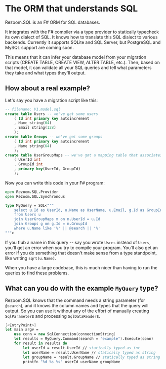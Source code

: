 # The ORM that understands SQL

Rezoom.SQL is an F# ORM for SQL databases.

It integrates with the F# compiler via a type provider to statically typecheck its own dialect of SQL.
It knows how to translate this SQL dialect to various backends. Currently it supports SQLite and SQL Server,
but PostgreSQL and MySQL support are coming soon.

This means that it can infer your database model from your migration scripts
(CREATE TABLE, CREATE VIEW, ALTER TABLE, etc.). Then, based on that model, it can validate
all your SQL queries and tell what parameters they take and what types they'll output.

## How about a real example?

Let's say you have a migration script like this:

```sql
-- filename: V1.model.sql
create table Users -- we've got some users
	( Id int primary key autoincrement
	, Name string(64)
	, Email string(128)
	);
create table Groups -- we've got some groups
	( Id int primary key autoincrement
	, Name string(64)
	);
create table UserGroupMaps -- we've got a mapping table that associates users with groups
	( UserId int
	, GroupId int
	, primary key(UserId, GroupId)
	);
```

Now you can write this code in your F# program:

```fsharp
open Rezoom.SQL.Provider
open Rezoom.SQL.Synchronous

type MyQuery = SQL<"""
	select u.Id as UserId, u.Name as UserName, u.Email, g.Id as GroupId, g.Name as GroupName
	from Users u
	join UserGroupMaps m on m.UserId = u.Id
	join Groups g on g.Id = m.GroupId
	where u.Name like '%' || @search || '%'
""">
```

If you flub a name in this query -- say you wrote `Usres` instead of `Users`, you'll get an
error when you try to compile your program. You'll also get an error if you do something that
doesn't make sense from a type standpoint, like writing `sqrt(u.Name)`.

When you have a large codebase, this is much nicer than having to run the queries to find these problems.

## What can you do with the example `MyQuery` type?

Rezoom.SQL knows that the command needs a string parameter (for `@search`), and it knows the column names
and types that the query will output. So you can use it without any of the effort of manually creating
`SqlParameter`s and processing `SqlDataReader`s.

```fsharp
[<EntryPoint>]
let main argv =
	use conn = new SqlConnection(connectionString)
	let results = MyQuery.Command(search = "example").Execute(conn)
	for result in results do
		let userId = result.UserId // statically typed as int
		let userName = result.UserName // statically typed as string
		let groupName = result.GroupName // statically typed as string
		printfn "%d %s %s" userId userName groupName
```